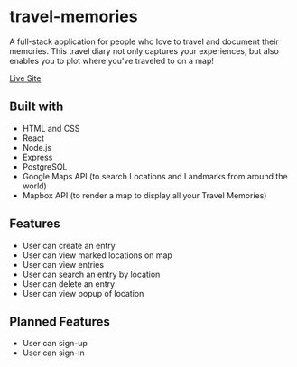 # travel-memories

A full-stack application for people who love to travel and document their memories. This travel diary not only captures your experiences, but also enables you to plot where you've traveled to on a map!

<a href="https://travel-memories-journal.herokuapp.com/">Live Site</a>

## Built with
- HTML and CSS <br/>
- React <br/>
- Node.js <br/>
- Express <br/>
- PostgreSQL <br/>
- Google Maps API (to search Locations and Landmarks from around the world) <br/>
- Mapbox API (to render a map to display all your Travel Memories) <br/>


## Features
- User can create an entry
- User can view marked locations on map
- User can view entries
- User can search an entry by location
- User can delete an entry
- User can view popup of location

## Planned Features
- User can sign-up
- User can sign-in
